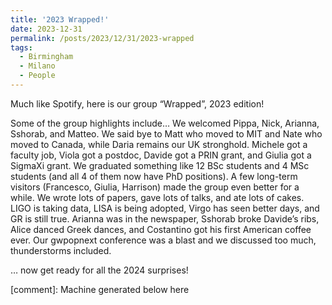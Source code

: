 ```yaml
---
title: '2023 Wrapped!'
date: 2023-12-31
permalink: /posts/2023/12/31/2023-wrapped
tags:
  - Birmingham
  - Milano
  - People
---
```


Much like Spotify, here is our group “Wrapped”, 2023 edition!

Some of the group highlights include… We welcomed Pippa, Nick, Arianna, Sshorab, and Matteo. We said bye to Matt who moved to MIT and Nate who moved to Canada, while Daria remains our UK stronghold. Michele got a faculty job, Viola got a postdoc, Davide got a PRIN grant, and Giulia got a SigmaXi grant. We graduated something like 12 BSc students and 4 MSc students (and all 4 of them now have PhD positions). A few long-term visitors (Francesco, Giulia, Harrison) made the group even better for a while. We wrote lots of papers, gave lots of talks, and ate lots of cakes. LIGO is taking data, LISA is being adopted, Virgo has seen better days, and GR is still true. Arianna was in the newspaper, Sshorab broke Davide’s ribs, Alice danced Greek dances, and Costantino got his first American coffee ever. Our gwpopnext conference was a blast and we discussed too much, thunderstorms included.

… now get ready for all the 2024 surprises!

[comment]: Machine generated below here
